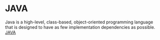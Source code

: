 # JAVA

Java is a high-level, class-based, object-oriented programming language that is designed to have as few implementation dependencies as possible. [JAVA](https://en.wikipedia.org/wiki/Java_(programming_language))